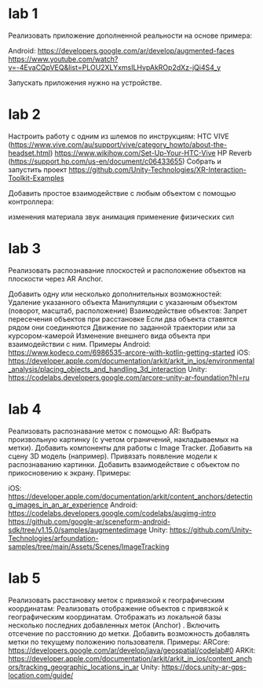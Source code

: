 # lab 1
Реализовать приложение дополненной реальности на основе примера:

Android: https://developers.google.com/ar/develop/augmented-faces
https://www.youtube.com/watch?v=-4EvaCQpVEQ&list=PLOU2XLYxmsILHvpAkROp2dXz-jQi4S4_y

Запускать приложения нужно на устройстве.

# lab 2
Настроить работу с одним из шлемов по инструкциям:
HTC VIVE (https://www.vive.com/au/support/vive/category_howto/about-the-headset.html)
https://www.wikihow.com/Set-Up-Your-HTC-Vive
HP Reverb (https://support.hp.com/us-en/document/c06433655)
Собрать и запустить проект https://github.com/Unity-Technologies/XR-Interaction-Toolkit-Examples

Добавить простое взаимодействие с любым объектом с помощью контроллера:

изменения материала
звук
анимация
применение физических сил

# lab 3

Реализовать распознавание плоскостей и расположение объектов на плоскости через AR Anchor.

Добавить одну или несколько дополнительных возможностей: 
Удаление указанного объекта
Манипуляции с указанным объектом (поворот, масштаб, расположение)
Взаимодействие объектов:
Запрет пересечения объектов при расстановке
Если два объекта ставятся рядом они соединяются
Движение по заданной траектории или за курсором-камерой
Изменение внешнего вида объекта при взаимодействии с ним.
Примеры
Android: https://www.kodeco.com/6986535-arcore-with-kotlin-getting-started
iOS: https://developer.apple.com/documentation/arkit/arkit_in_ios/environmental_analysis/placing_objects_and_handling_3d_interaction
Unity: https://codelabs.developers.google.com/arcore-unity-ar-foundation?hl=ru

# lab 4

Реализовать распознавание меток с помощью AR:
Выбрать произвольную картинку (с учетом ограничений, накладываемых на метки). 
Добавить компоненты для работы с Image Tracker.
Добавить на сцену 3D модель (например).
Привязать появление модели к распознаванию картинки.
Добавить взаимодействие с объектом по прикосновению к экрану.
Примеры:

iOS: https://developer.apple.com/documentation/arkit/content_anchors/detecting_images_in_an_ar_experience
Android: https://codelabs.developers.google.com/codelabs/augimg-intro
https://github.com/google-ar/sceneform-android-sdk/tree/v1.15.0/samples/augmentedimage
Unity: https://github.com/Unity-Technologies/arfoundation-samples/tree/main/Assets/Scenes/ImageTracking

# lab 5 

Реализовать расстановку меток с привязкой к географическим координатам:
Реализовать отображение объектов с привязкой к географическим координатам.
Отображать из локальной базы несколько последних добавленных меток (Anchor) .
Включить отсечение по расстоянию до метки.
Добавить возможность добавлять метки по текущему положению пользователя.
Примеры:
ARCore: https://developers.google.com/ar/develop/java/geospatial/codelab#0
ARKit: https://developer.apple.com/documentation/arkit/arkit_in_ios/content_anchors/tracking_geographic_locations_in_ar
Unity: https://docs.unity-ar-gps-location.com/guide/
